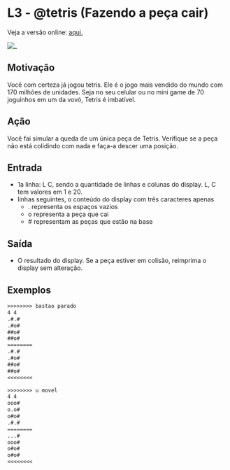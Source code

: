 # L3 - @tetris (Fazendo a peça cair)

Veja a versão online: [aqui.](https://github.com/qxcodefup/arcade/blob/master/base/tetris/Readme.md)

![_](https://raw.githubusercontent.com/qxcodefup/arcade/master/base/tetris/cover.jpg)

## Motivação

Você com certeza já jogou tetris. Ele é o jogo mais vendido do mundo com 170 milhões de unidades. Seja no seu celular ou no mini game de 70 joguinhos em um da vovó, Tetris é imbatível.

## Ação

Você fai simular a queda de um única peça de Tetris. Verifique se a peça não está colidindo com nada e faça-a descer uma posição.

## Entrada

- 1a linha: L C, sendo a quantidade de linhas e colunas do display. L, C tem valores em 1 e 20.
- linhas seguintes, o conteúdo do display com três caracteres apenas
  - . representa os espaços vazios
  - o representa a peça que cai
  - \# representam as peças que estão na base

## Saída

- O resultado do display. Se a peça estiver em colisão, reimprima
o display sem alteração.

## Exemplos

``` txt
>>>>>>>> bastao parado
4 4
.#.#
.#o#
##o#
##o#
========
.#.#
.#o#
##o#
##o#
<<<<<<<<

>>>>>>>> u movel
4 4
ooo#
o.o#
o#o#
.#.#
========
...#
ooo#
o#o#
o#o#
<<<<<<<<
```

